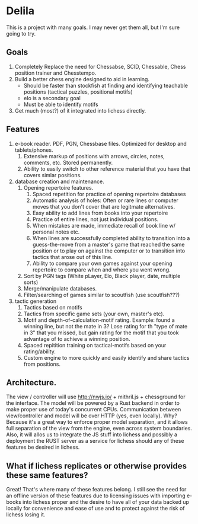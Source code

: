 # Delila

This is a project with many goals. I may never get them all, but I'm sure going to try.

## Goals

1. Completely Replace the need for Chessabse, SCID, Chessable, Chess position trainer and Chesstempo.
2. Build a better chess engine designed to aid in learning.
    - Should be faster than stockfish at finding and identifying teachable positions (tactical puzzles, positional motifs)
    - elo is a secondary goal
    - Must be able to identify motifs
3. Get much (most?) of it integrated into lichess directly.

## Features
1. e-book reader. PDF, PGN, Chessbase files. Optimized for desktop and tablets/phones.
    1. Extensive markup of positions with arrows, circles, notes, comments, etc. Stored permanently.
    2. Ability to easily switch to other reference material that you have that covers simlar positions.
2. database creation and maintenance.
    1. Opening repertoire features.
        1. Spaced repetition for practice of opening repertoire databases
        2. Automatic analysis of holes: Often or rare lines or computer moves that you don't cover that are legitmate alternatives.
        3. Easy ability to add lines from books into your repertoire
        4. Practice of entire lines, not just individual positions.
        5. When mistakes are made, immediate recall of book line w/ personal notes etc.
        6. When lines are successfully completed ability to transition into a guess-the-move from a master's game that reached the same position or to play on against the computer or to transition into tactics that arose out of this line.
        7. Ability to compare your own games against your opening repertoire to compare when and where you went wrong.
    2. Sort by PGN tags (White pLayer, Elo, Black player, date, multiple sorts)
    3. Merge/manipulate databases.
    4. Filter/searching of games similar to scoutfish (use scoutfish???)
3. tactic generation
    1. Tactics based on motifs
    2. Tactics from specific game sets (your own, master's etc).
    3. Motif and depth-of-calculation-motif rating. Example: found a winning line, but not the mate in 3? Lose rating for th "type of mate in 3" that you missed, but gain rating for the motif that you took advantage of to achieve a winning position.
    4. Spaced repitition training on tactical-motifs based on your rating/ability.
    5. Custom engine to more quickly and easily identify and share tactics from positions.

## Architecture.

The view / controller will use http://nwjs.io/ + mithril.js + chessground for the interface. 
The model will be powered by a Rust backend in order to make proper use of today's concurrent CPUs. 
Communication between view/controller and model will be over HTTP (yes, even locally). Why?
Because it's a great way to enforce proper model separation, and it allows full separation of the view from the engine, even across system boundaries.
Also, it will allos us to integrate the JS stuff into lichess and possibly a deployment the RUST server as a service for lichess should any of these features be desired in lichess.

## What if lichess replicates or otherwise provides these same features?

Great!  That's where many of these features belong. I still see the need for an offline version of these features due to licensing issues with importing e-books into lichess proper and the desire to have all of your data backed up locally for convenience and ease of use and to protect against the risk of lichess losing it.

